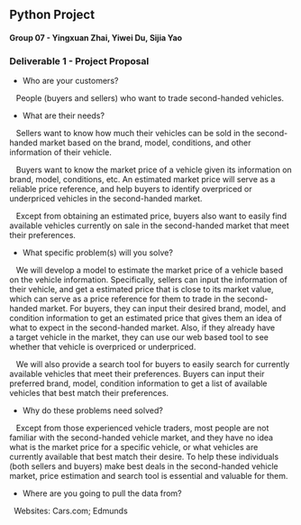## Python Project

#### Group 07 - Yingxuan Zhai, Yiwei Du, Sijia Yao


### Deliverable 1 - Project Proposal

- Who are your customers?

    People (buyers and sellers) who want to trade second-handed vehicles.

- What are their needs?

    Sellers want to know how much their vehicles can be sold in the second-handed market based on the brand, model, conditions, and other information of their vehicle.
    
    Buyers want to know the market price of a vehicle given its information on brand, model, conditions, etc. An estimated market price will serve as a reliable price reference, and help buyers to identify overpriced or underpriced vehicles in the second-handed market.
    
    Except from obtaining an estimated price, buyers also want to easily find available vehicles currently on sale in the second-handed market that meet their preferences.
  
- What specific problem(s) will you solve?

    We will develop a model to estimate the market price of a vehicle based on the vehicle information. Specifically, sellers can input the information of their vehicle, and get a estimated price that is close to its market value, which can serve as a price reference for them to trade in the second-handed market. For buyers, they can input their desired brand, model, and condition information to get an estimated price that gives them an idea of what to expect in the second-handed market. Also, if they already have a target vehicle in the market, they can use our web based tool to see whether that vehicle is overpriced or underpriced.
    
    We will also provide a search tool for buyers to easily search for currently available vehicles that meet their preferences. Buyers can input their preferred brand, model, condition information to get a list of available vehicles that best match their preferences.

- Why do these problems need solved?

    Except from those experienced vehicle traders, most people are not familiar with the second-handed vehicle market, and they have no idea what is the market price for a specific vehicle, or what vehicles are currently available that best match their desire. To help these individuals (both sellers and buyers) make best deals in the second-handed vehicle market, price estimation and search tool is essential and valuable for them.

- Where are you going to pull the data from?

    Websites: Cars.com; Edmunds
